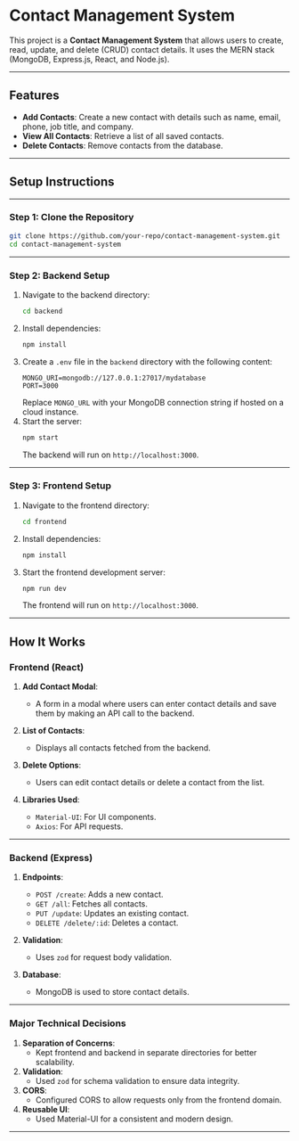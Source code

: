 
# **Contact Management System**

This project is a **Contact Management System** that allows users to create, read, update, and delete (CRUD) contact details. It uses the MERN stack (MongoDB, Express.js, React, and Node.js).

---

## **Features**
- **Add Contacts**: Create a new contact with details such as name, email, phone, job title, and company.
- **View All Contacts**: Retrieve a list of all saved contacts.
- **Delete Contacts**: Remove contacts from the database.

---

## **Setup Instructions**
---

### **Step 1: Clone the Repository**
```bash
git clone https://github.com/your-repo/contact-management-system.git
cd contact-management-system
```

---

### **Step 2: Backend Setup**
1. Navigate to the backend directory:
   ```bash
   cd backend
   ```
2. Install dependencies:
   ```bash
   npm install
   ```
3. Create a `.env` file in the `backend` directory with the following content:
   ```env
   MONGO_URI=mongodb://127.0.0.1:27017/mydatabase
   PORT=3000
   ```
   Replace `MONGO_URL` with your MongoDB connection string if hosted on a cloud instance.
4. Start the server:
   ```bash
   npm start
   ```
   The backend will run on `http://localhost:3000`.

---

### **Step 3: Frontend Setup**
1. Navigate to the frontend directory:
   ```bash
   cd frontend
   ```
2. Install dependencies:
   ```bash
   npm install
   ```
3. Start the frontend development server:
   ```bash
   npm run dev
   ```
   The frontend will run on `http://localhost:3000`.

---
## **How It Works**

### **Frontend (React)**
1. **Add Contact Modal**:
   - A form in a modal where users can enter contact details and save them by making an API call to the backend.

2. **List of Contacts**:
   - Displays all contacts fetched from the backend.

3. **Delete Options**:
   - Users can edit contact details or delete a contact from the list.

4. **Libraries Used**:
   - `Material-UI`: For UI components.
   - `Axios`: For API requests.

---

### **Backend (Express)**
1. **Endpoints**:
   - `POST /create`: Adds a new contact.
   - `GET /all`: Fetches all contacts.
   - `PUT /update`: Updates an existing contact.
   - `DELETE /delete/:id`: Deletes a contact.

2. **Validation**:
   - Uses `zod` for request body validation.

3. **Database**:
   - MongoDB is used to store contact details.

---

### **Major Technical Decisions**
1. **Separation of Concerns**:
   - Kept frontend and backend in separate directories for better scalability.
2. **Validation**:
   - Used `zod` for schema validation to ensure data integrity.
3. **CORS**:
   - Configured CORS to allow requests only from the frontend domain.
4. **Reusable UI**:
   - Used Material-UI for a consistent and modern design.

---

